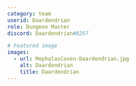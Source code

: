 ```yaml
---
category: team
userid: Daardendrian
role: Dungeon Master
discord: Daardendrian#8257

# Featured image
images:
  - url: MephalasCoven-Daardendrian.jpg
    alt: Daardendrian
    title: Daardendrian
---
```

